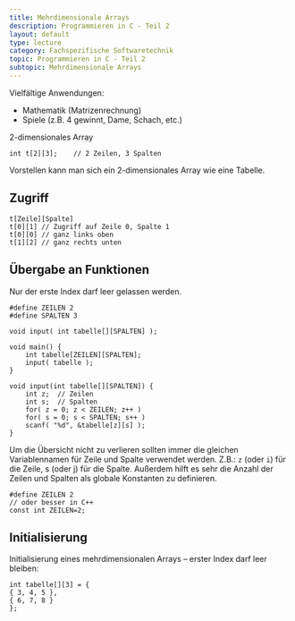 ```yaml
---
title: Mehrdimensionale Arrays
description: Programmieren in C - Teil 2
layout: default
type: lecture
category: Fachspezifische Softwaretechnik
topic: Programmieren in C - Teil 2
subtopic: Mehrdimensionale Arrays
---
```



Vielfältige Anwendungen:
- Mathematik (Matrizenrechnung)
- Spiele (z.B. 4 gewinnt, Dame, Schach, etc.)

2-dimensionales Array
```
int t[2][3];	// 2 Zeilen, 3 Spalten
```
Vorstellen kann man sich ein 2-dimensionales Array wie eine Tabelle.

## Zugriff
```
t[Zeile][Spalte]
t[0][1] // Zugriff auf Zeile 0, Spalte 1
t[0][0] // ganz links oben
t[1][2] // ganz rechts unten
```
## Übergabe an Funktionen
Nur der erste Index darf leer gelassen werden.
```
#define ZEILEN 2
#define SPALTEN 3

void input( int tabelle[][SPALTEN] );

void main() {
    int tabelle[ZEILEN][SPALTEN];
    input( tabelle );
}

void input(int tabelle[][SPALTEN]) {
    int z;	// Zeilen
    int s;	// Spalten
    for( z = 0; z < ZEILEN; z++ )
    for( s = 0; s < SPALTEN; s++ )
    scanf( "%d", &tabelle[z][s] );
}
```

Um die Übersicht nicht zu verlieren sollten immer die gleichen Variablennamen für Zeile und Spalte verwendet werden. Z.B.: `z` (oder `i`) für die Zeile, s (oder j) für die Spalte. 
Außerdem hilft es sehr die Anzahl der Zeilen und Spalten als globale Konstanten zu definieren.

```
#define ZEILEN 2
// oder besser in C++
const int ZEILEN=2;
```

## Initialisierung
Initialisierung eines mehrdimensionalen Arrays – erster Index darf leer bleiben:

```
int tabelle[][3] = {
{ 3, 4, 5 },
{ 6, 7, 8 }
};
```